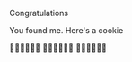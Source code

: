 Congratulations 

You found me. Here's a cookie 

🍪🍪🍪🍪🍪🍪
🍪🍪🍪🍪🍪🍪
🍪🍪🍪🍪🍪🍪

<!---
dandeviant/dandeviant is a ✨ special ✨ repository because its `README.md` (this file) appears on your GitHub profile.
You can click the Preview link to take a look at your changes.
--->
